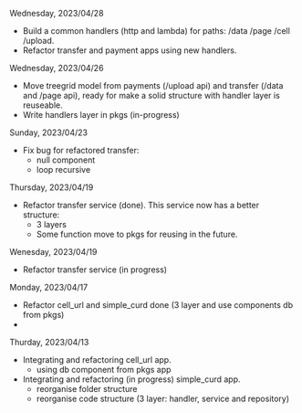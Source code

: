 Wednesday, 2023/04/28
- Build a common handlers (http and lambda) for paths: /data /page /cell /upload.
- Refactor transfer and payment apps using new handlers.


Wednesday, 2023/04/26
- Move treegrid model from payments (/upload api) and transfer (/data and /page api), ready for make a solid structure with handler layer is reuseable.
- Write handlers layer in pkgs (in-progress)


Sunday, 2023/04/23
- Fix bug for refactored transfer:
  - null component
  - loop recursive

Thursday, 2023/04/19
- Refactor transfer service (done). This service now has a better structure:  
	- 3 layers
	- Some function move to pkgs for reusing in the future.

Wenesday, 2023/04/19
- Refactor transfer service (in progress)

Monday, 2023/04/17
- Refactor cell_url and simple_curd done (3 layer and use components db from pkgs)
- 
Thurday, 2023/04/13
- Integrating and refactoring cell_url app.  
	+ using db component from pkgs app   
- Integrating and refactoring (in progress) simple_curd app.  
	+ reorganise folder structure  
	+ reorganise code structure (3 layer: handler, service and repository)  

